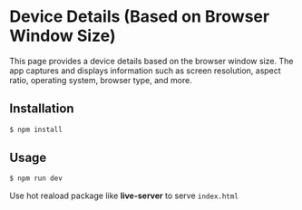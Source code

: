 # Device Details (Based on Browser Window Size)

This page provides a device details based on the browser window size. The app captures and displays information such as screen resolution, aspect ratio, operating system, browser type, and more.

## Installation

```bash
$ npm install
```

## Usage

```bash
$ npm run dev
```

Use hot reaload package like **live-server** to serve `index.html`

